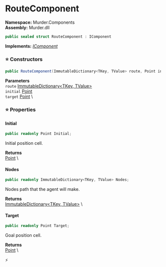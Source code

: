 # RouteComponent

**Namespace:** Murder.Components \
**Assembly:** Murder.dll

```csharp
public sealed struct RouteComponent : IComponent
```

**Implements:** _[IComponent](/Bang/Components/IComponent.html)_

### ⭐ Constructors
```csharp
public RouteComponent(ImmutableDictionary<TKey, TValue> route, Point initial, Point target)
```

**Parameters** \
`route` [ImmutableDictionary\<TKey, TValue\>](https://learn.microsoft.com/en-us/dotnet/api/System.Collections.Immutable.ImmutableDictionary-2?view=net-7.0) \
`initial` [Point](/Murder/Core/Geometry/Point.html) \
`target` [Point](/Murder/Core/Geometry/Point.html) \

### ⭐ Properties
#### Initial
```csharp
public readonly Point Initial;
```

Initial position cell.

**Returns** \
[Point](/Murder/Core/Geometry/Point.html) \
#### Nodes
```csharp
public readonly ImmutableDictionary<TKey, TValue> Nodes;
```

Nodes path that the agent will make.

**Returns** \
[ImmutableDictionary\<TKey, TValue\>](https://learn.microsoft.com/en-us/dotnet/api/System.Collections.Immutable.ImmutableDictionary-2?view=net-7.0) \
#### Target
```csharp
public readonly Point Target;
```

Goal position cell.

**Returns** \
[Point](/Murder/Core/Geometry/Point.html) \


⚡
